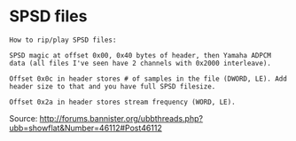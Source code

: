 # SPSD files

```
How to rip/play SPSD files:

SPSD magic at offset 0x00, 0x40 bytes of header, then Yamaha ADPCM data (all files I've seen have 2 channels with 0x2000 interleave).

Offset 0x0c in header stores # of samples in the file (DWORD, LE). Add header size to that and you have full SPSD filesize.

Offset 0x2a in header stores stream frequency (WORD, LE).
```

Source: <http://forums.bannister.org/ubbthreads.php?ubb=showflat&Number=46112#Post46112>